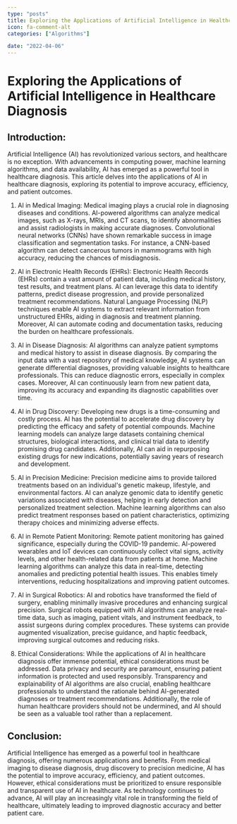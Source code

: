 ```yaml
---
type: "posts"
title: Exploring the Applications of Artificial Intelligence in Healthcare Diagnosis
icon: fa-comment-alt
categories: ["Algorithms"]

date: "2022-04-06"
---
```




# Exploring the Applications of Artificial Intelligence in Healthcare Diagnosis

## Introduction:
Artificial Intelligence (AI) has revolutionized various sectors, and healthcare is no exception. With advancements in computing power, machine learning algorithms, and data availability, AI has emerged as a powerful tool in healthcare diagnosis. This article delves into the applications of AI in healthcare diagnosis, exploring its potential to improve accuracy, efficiency, and patient outcomes.

1. AI in Medical Imaging:
Medical imaging plays a crucial role in diagnosing diseases and conditions. AI-powered algorithms can analyze medical images, such as X-rays, MRIs, and CT scans, to identify abnormalities and assist radiologists in making accurate diagnoses. Convolutional neural networks (CNNs) have shown remarkable success in image classification and segmentation tasks. For instance, a CNN-based algorithm can detect cancerous tumors in mammograms with high accuracy, reducing the chances of misdiagnosis.

2. AI in Electronic Health Records (EHRs):
Electronic Health Records (EHRs) contain a vast amount of patient data, including medical history, test results, and treatment plans. AI can leverage this data to identify patterns, predict disease progression, and provide personalized treatment recommendations. Natural Language Processing (NLP) techniques enable AI systems to extract relevant information from unstructured EHRs, aiding in diagnosis and treatment planning. Moreover, AI can automate coding and documentation tasks, reducing the burden on healthcare professionals.

3. AI in Disease Diagnosis:
AI algorithms can analyze patient symptoms and medical history to assist in disease diagnosis. By comparing the input data with a vast repository of medical knowledge, AI systems can generate differential diagnoses, providing valuable insights to healthcare professionals. This can reduce diagnostic errors, especially in complex cases. Moreover, AI can continuously learn from new patient data, improving its accuracy and expanding its diagnostic capabilities over time.

4. AI in Drug Discovery:
Developing new drugs is a time-consuming and costly process. AI has the potential to accelerate drug discovery by predicting the efficacy and safety of potential compounds. Machine learning models can analyze large datasets containing chemical structures, biological interactions, and clinical trial data to identify promising drug candidates. Additionally, AI can aid in repurposing existing drugs for new indications, potentially saving years of research and development.

5. AI in Precision Medicine:
Precision medicine aims to provide tailored treatments based on an individual's genetic makeup, lifestyle, and environmental factors. AI can analyze genomic data to identify genetic variations associated with diseases, helping in early detection and personalized treatment selection. Machine learning algorithms can also predict treatment responses based on patient characteristics, optimizing therapy choices and minimizing adverse effects.

6. AI in Remote Patient Monitoring:
Remote patient monitoring has gained significance, especially during the COVID-19 pandemic. AI-powered wearables and IoT devices can continuously collect vital signs, activity levels, and other health-related data from patients at home. Machine learning algorithms can analyze this data in real-time, detecting anomalies and predicting potential health issues. This enables timely interventions, reducing hospitalizations and improving patient outcomes.

7. AI in Surgical Robotics:
AI and robotics have transformed the field of surgery, enabling minimally invasive procedures and enhancing surgical precision. Surgical robots equipped with AI algorithms can analyze real-time data, such as imaging, patient vitals, and instrument feedback, to assist surgeons during complex procedures. These systems can provide augmented visualization, precise guidance, and haptic feedback, improving surgical outcomes and reducing risks.

8. Ethical Considerations:
While the applications of AI in healthcare diagnosis offer immense potential, ethical considerations must be addressed. Data privacy and security are paramount, ensuring patient information is protected and used responsibly. Transparency and explainability of AI algorithms are also crucial, enabling healthcare professionals to understand the rationale behind AI-generated diagnoses or treatment recommendations. Additionally, the role of human healthcare providers should not be undermined, and AI should be seen as a valuable tool rather than a replacement.

## Conclusion:
Artificial Intelligence has emerged as a powerful tool in healthcare diagnosis, offering numerous applications and benefits. From medical imaging to disease diagnosis, drug discovery to precision medicine, AI has the potential to improve accuracy, efficiency, and patient outcomes. However, ethical considerations must be prioritized to ensure responsible and transparent use of AI in healthcare. As technology continues to advance, AI will play an increasingly vital role in transforming the field of healthcare, ultimately leading to improved diagnostic accuracy and better patient care.